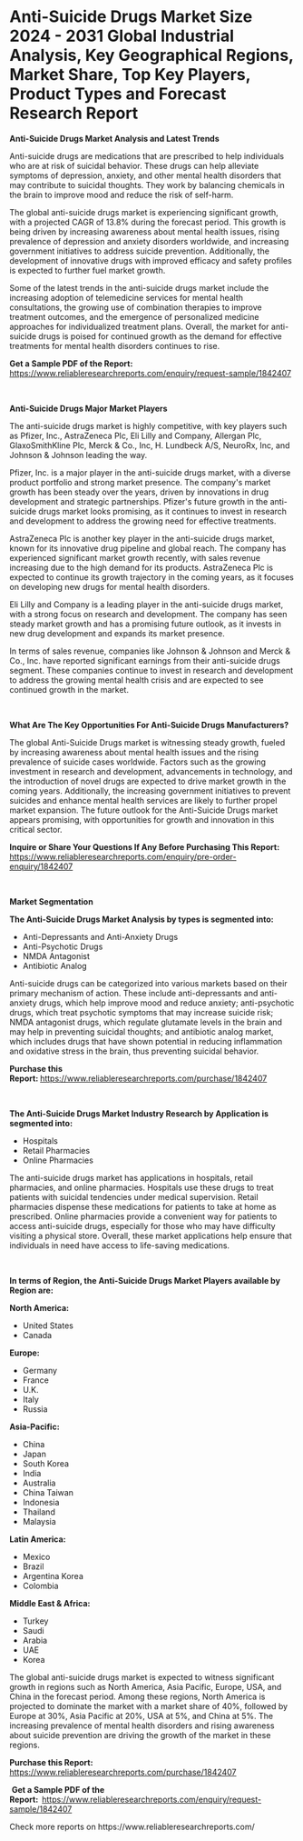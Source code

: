 <p><h1>Anti-Suicide Drugs Market Size 2024 - 2031 Global Industrial Analysis, Key Geographical Regions, Market Share, Top Key Players, Product Types and Forecast Research Report</h1></p><p><strong>Anti-Suicide Drugs Market Analysis and Latest Trends</strong></p>
<p><p>Anti-suicide drugs are medications that are prescribed to help individuals who are at risk of suicidal behavior. These drugs can help alleviate symptoms of depression, anxiety, and other mental health disorders that may contribute to suicidal thoughts. They work by balancing chemicals in the brain to improve mood and reduce the risk of self-harm.</p><p>The global anti-suicide drugs market is experiencing significant growth, with a projected CAGR of 13.8% during the forecast period. This growth is being driven by increasing awareness about mental health issues, rising prevalence of depression and anxiety disorders worldwide, and increasing government initiatives to address suicide prevention. Additionally, the development of innovative drugs with improved efficacy and safety profiles is expected to further fuel market growth.</p><p>Some of the latest trends in the anti-suicide drugs market include the increasing adoption of telemedicine services for mental health consultations, the growing use of combination therapies to improve treatment outcomes, and the emergence of personalized medicine approaches for individualized treatment plans. Overall, the market for anti-suicide drugs is poised for continued growth as the demand for effective treatments for mental health disorders continues to rise.</p></p>
<p><strong>Get a Sample PDF of the Report:&nbsp;</strong> <a href="https://www.reliableresearchreports.com/enquiry/request-sample/1842407">https://www.reliableresearchreports.com/enquiry/request-sample/1842407</a></p>
<p>&nbsp;</p>
<p><strong>Anti-Suicide Drugs Major Market Players</strong></p>
<p><p>The anti-suicide drugs market is highly competitive, with key players such as Pfizer, Inc., AstraZeneca Plc, Eli Lilly and Company, Allergan Plc, GlaxoSmithKline Plc, Merck & Co., Inc, H. Lundbeck A/S, NeuroRx, Inc, and Johnson & Johnson leading the way.</p><p>Pfizer, Inc. is a major player in the anti-suicide drugs market, with a diverse product portfolio and strong market presence. The company's market growth has been steady over the years, driven by innovations in drug development and strategic partnerships. Pfizer's future growth in the anti-suicide drugs market looks promising, as it continues to invest in research and development to address the growing need for effective treatments.</p><p>AstraZeneca Plc is another key player in the anti-suicide drugs market, known for its innovative drug pipeline and global reach. The company has experienced significant market growth recently, with sales revenue increasing due to the high demand for its products. AstraZeneca Plc is expected to continue its growth trajectory in the coming years, as it focuses on developing new drugs for mental health disorders.</p><p>Eli Lilly and Company is a leading player in the anti-suicide drugs market, with a strong focus on research and development. The company has seen steady market growth and has a promising future outlook, as it invests in new drug development and expands its market presence.</p><p>In terms of sales revenue, companies like Johnson & Johnson and Merck & Co., Inc. have reported significant earnings from their anti-suicide drugs segment. These companies continue to invest in research and development to address the growing mental health crisis and are expected to see continued growth in the market.</p></p>
<p>&nbsp;</p>
<p><strong>What Are The Key Opportunities For Anti-Suicide Drugs Manufacturers?</strong></p>
<p><p>The global Anti-Suicide Drugs market is witnessing steady growth, fueled by increasing awareness about mental health issues and the rising prevalence of suicide cases worldwide. Factors such as the growing investment in research and development, advancements in technology, and the introduction of novel drugs are expected to drive market growth in the coming years. Additionally, the increasing government initiatives to prevent suicides and enhance mental health services are likely to further propel market expansion. The future outlook for the Anti-Suicide Drugs market appears promising, with opportunities for growth and innovation in this critical sector.</p></p>
<p><strong>Inquire or Share Your Questions If Any Before Purchasing This Report:</strong> <a href="https://www.reliableresearchreports.com/enquiry/pre-order-enquiry/1842407">https://www.reliableresearchreports.com/enquiry/pre-order-enquiry/1842407</a></p>
<p>&nbsp;</p>
<p><strong>Market Segmentation</strong></p>
<p><strong>The Anti-Suicide Drugs Market Analysis by types is segmented into:</strong></p>
<p><ul><li>Anti-Depressants and Anti-Anxiety Drugs</li><li>Anti-Psychotic Drugs</li><li>NMDA Antagonist</li><li>Antibiotic Analog</li></ul></p>
<p><p>Anti-suicide drugs can be categorized into various markets based on their primary mechanism of action. These include anti-depressants and anti-anxiety drugs, which help improve mood and reduce anxiety; anti-psychotic drugs, which treat psychotic symptoms that may increase suicide risk; NMDA antagonist drugs, which regulate glutamate levels in the brain and may help in preventing suicidal thoughts; and antibiotic analog market, which includes drugs that have shown potential in reducing inflammation and oxidative stress in the brain, thus preventing suicidal behavior.</p></p>
<p><strong>Purchase this Report:&nbsp;</strong><a href="https://www.reliableresearchreports.com/purchase/1842407">https://www.reliableresearchreports.com/purchase/1842407</a></p>
<p>&nbsp;</p>
<p><strong>The Anti-Suicide Drugs Market Industry Research by Application is segmented into:</strong></p>
<p><ul><li>Hospitals</li><li>Retail Pharmacies</li><li>Online Pharmacies</li></ul></p>
<p><p>The anti-suicide drugs market has applications in hospitals, retail pharmacies, and online pharmacies. Hospitals use these drugs to treat patients with suicidal tendencies under medical supervision. Retail pharmacies dispense these medications for patients to take at home as prescribed. Online pharmacies provide a convenient way for patients to access anti-suicide drugs, especially for those who may have difficulty visiting a physical store. Overall, these market applications help ensure that individuals in need have access to life-saving medications.</p></p>
<p>&nbsp;</p>
<p><strong>In terms of Region, the Anti-Suicide Drugs Market Players available by Region are:</strong></p>
<p>
    <p> <strong> North America: </strong>
        <ul>
            <li>United States</li>
            <li>Canada</li>
        </ul>
        </p> 
    <p> <strong> Europe: </strong>
        <ul>
            <li>Germany</li>
            <li>France</li>
            <li>U.K.</li>
            <li>Italy</li>
            <li>Russia</li>
        </ul>
        </p> 
    <p> <strong> Asia-Pacific: </strong>
        <ul>
            <li>China</li>
            <li>Japan</li>
            <li>South Korea</li>
            <li>India</li>
            <li>Australia</li>
            <li>China Taiwan</li>
            <li>Indonesia</li>
            <li>Thailand</li>
            <li>Malaysia</li>
        </ul>
        </p> 
    <p> <strong> Latin America: </strong>
        <ul>
            <li>Mexico</li>
            <li>Brazil</li>
            <li>Argentina Korea</li>
            <li>Colombia</li>
        </ul>
        </p> 
    <p> <strong> Middle East & Africa: </strong>
        <ul>
            <li>Turkey</li>
            <li>Saudi</li>
            <li>Arabia</li>
            <li>UAE</li>
            <li>Korea</li>
        </ul>
    </p>
    </p>
<p><p>The global anti-suicide drugs market is expected to witness significant growth in regions such as North America, Asia Pacific, Europe, USA, and China in the forecast period. Among these regions, North America is projected to dominate the market with a market share of 40%, followed by Europe at 30%, Asia Pacific at 20%, USA at 5%, and China at 5%. The increasing prevalence of mental health disorders and rising awareness about suicide prevention are driving the growth of the market in these regions.</p></p>
<p><strong>Purchase this Report: </strong><a href="https://www.reliableresearchreports.com/purchase/1842407">https://www.reliableresearchreports.com/purchase/1842407</a></p>
<p>&nbsp;<strong>Get a Sample PDF of the Report:&nbsp;&nbsp;</strong><a href="https://www.reliableresearchreports.com/enquiry/request-sample/1842407">https://www.reliableresearchreports.com/enquiry/request-sample/1842407</a></p>
<p><strong></strong></p>
<p>Check more reports on https://www.reliableresearchreports.com/</p>